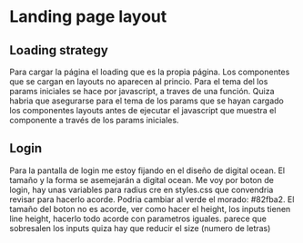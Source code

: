 Landing page layout
===================

## Loading strategy

Para cargar la página el loading que es la propia página. Los componentes que se cargan en layouts no aparecen al princio. Para el tema del los params iniciales se hace por javascript, a traves de una función. Quiza habria que asegurarse para el tema de los params que se hayan cargado los componentes layouts antes de ejecutar el javascript que muestra el componente a través de los params iniciales.

## Login

Para la pantalla de login me estoy fijando en el diseño de digital ocean. El tamaño y la forma se asemejarán a digital ocean.
Me voy por boton de login, hay unas variables para radius cre en styles.css que convendria revisar para hacerlo acorde. Podria cambiar al verde el morado: #82fba2. El tamaño del boton no es acorde, ver como hacer el height, los inputs tienen line height, hacerlo todo acorde con parametros iguales. parece que sobresalen los inputs quiza hay que reducir el size (numero de letras)